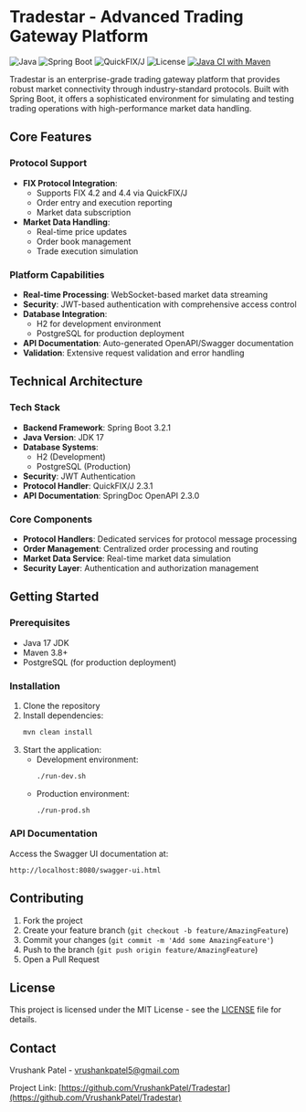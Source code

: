 # Tradestar - Advanced Trading Gateway Platform

![Java](https://img.shields.io/badge/Java-17-red.svg)
![Spring Boot](https://img.shields.io/badge/Spring%20Boot-3.2.1-blue.svg)
![QuickFIX/J](https://img.shields.io/badge/QuickFIX/J-2.3.1-orange.svg)
![License](https://img.shields.io/badge/License-MIT-green.svg)
[![Java CI with Maven](https://github.com/VrushankPatel/tradestar/actions/workflows/maven.yml/badge.svg)](https://github.com/VrushankPatel/tradestar/actions/workflows/maven.yml)

Tradestar is an enterprise-grade trading gateway platform that provides robust market connectivity through industry-standard protocols. Built with Spring Boot, it offers a sophisticated environment for simulating and testing trading operations with high-performance market data handling.

## Core Features

### Protocol Support
- **FIX Protocol Integration**: 
  - Supports FIX 4.2 and 4.4 via QuickFIX/J
  - Order entry and execution reporting
  - Market data subscription
- **Market Data Handling**:
  - Real-time price updates
  - Order book management
  - Trade execution simulation

### Platform Capabilities
- **Real-time Processing**: WebSocket-based market data streaming
- **Security**: JWT-based authentication with comprehensive access control
- **Database Integration**: 
  - H2 for development environment
  - PostgreSQL for production deployment
- **API Documentation**: Auto-generated OpenAPI/Swagger documentation
- **Validation**: Extensive request validation and error handling

## Technical Architecture

### Tech Stack
- **Backend Framework**: Spring Boot 3.2.1
- **Java Version**: JDK 17
- **Database Systems**: 
  - H2 (Development)
  - PostgreSQL (Production)
- **Security**: JWT Authentication
- **Protocol Handler**: QuickFIX/J 2.3.1
- **API Documentation**: SpringDoc OpenAPI 2.3.0

### Core Components
- **Protocol Handlers**: Dedicated services for protocol message processing
- **Order Management**: Centralized order processing and routing
- **Market Data Service**: Real-time market data simulation
- **Security Layer**: Authentication and authorization management

## Getting Started

### Prerequisites
- Java 17 JDK
- Maven 3.8+
- PostgreSQL (for production deployment)

### Installation

1. Clone the repository
2. Install dependencies:
   ```bash
   mvn clean install
   ```
3. Start the application:
   - Development environment:
     ```bash
     ./run-dev.sh
     ```
   - Production environment:
     ```bash
     ./run-prod.sh
     ```

### API Documentation
Access the Swagger UI documentation at:
```
http://localhost:8080/swagger-ui.html
```

## Contributing

1. Fork the project
2. Create your feature branch (`git checkout -b feature/AmazingFeature`)
3. Commit your changes (`git commit -m 'Add some AmazingFeature'`)
4. Push to the branch (`git push origin feature/AmazingFeature`)
5. Open a Pull Request

## License

This project is licensed under the MIT License - see the [LICENSE](LICENSE) file for details.

## Contact

Vrushank Patel - vrushankpatel5@gmail.com

Project Link: [https://github.com/VrushankPatel/Tradestar](https://github.com/VrushankPatel/Tradestar)